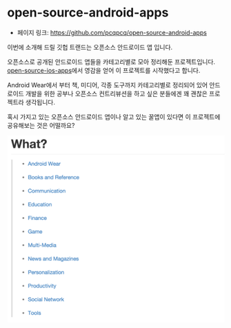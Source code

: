 open-source-android-apps
==================================================
- 페이지 링크: https://github.com/pcqpcq/open-source-android-apps

이번에 소개해 드릴 깃헙 트랜드는 오픈소스 안드로이드 앱 입니다.

오픈소스로 공개된 안드로이드 앱들을 카테고리별로 모아 정리해둔 프로젝트입니다.
[open-source-ios-apps](https://github.com/dkhamsing/open-source-ios-apps)에서 영감을 얻어 이 프로젝트를 시작했다고 합니다. 

Android Wear에서 부터 책, 미디어, 각종 도구까지 카테고리별로 정리되어 있어 안드로이드 개발을 위한 공부나 오픈소스 컨트리뷰션을 하고 싶은 분들에겐 꽤 괜찮은 프로젝트라 생각됩니다. 
 
혹시 가지고 있는 오픈소스 안드로이드 앱이나 알고 있는 꿀앱이 있다면 이 프로젝트에 공유해보는 것은 어떨까요?

![이미지](../img/009-12.png)